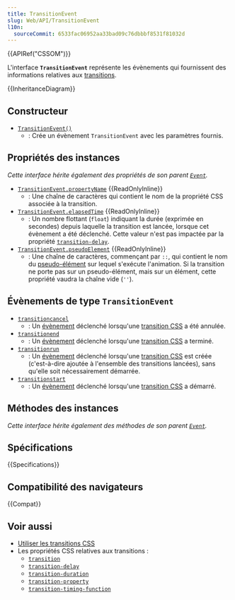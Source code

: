 ```yaml
---
title: TransitionEvent
slug: Web/API/TransitionEvent
l10n:
  sourceCommit: 6533fac06952aa33bad09c76dbbbf8531f81032d
---
```


{{APIRef("CSSOM")}}

L'interface **`TransitionEvent`** représente les évènements qui fournissent des informations relatives aux [transitions](/fr/docs/Web/CSS/CSS_transitions/Using_CSS_transitions).

{{InheritanceDiagram}}

## Constructeur

- [`TransitionEvent()`](/fr/docs/Web/API/TransitionEvent/TransitionEvent)
  - : Crée un évènement `TransitionEvent` avec les paramètres fournis.

## Propriétés des instances

_Cette interface hérite également des propriétés de son parent [`Event`](/fr/docs/Web/API/Event)._

- [`TransitionEvent.propertyName`](/fr/docs/Web/API/TransitionEvent/propertyName) {{ReadOnlyInline}}
  - : Une chaîne de caractères qui contient le nom de la propriété CSS associée à la transition.
- [`TransitionEvent.elapsedTime`](/fr/docs/Web/API/TransitionEvent/elapsedTime) {{ReadOnlyInline}}
  - : Un nombre flottant (`float`) indiquant la durée (exprimée en secondes) depuis laquelle la transition est lancée, lorsque cet évènement a été déclenché. Cette valeur n'est pas impactée par la propriété [`transition-delay`](/fr/docs/Web/CSS/transition-delay).
- [`TransitionEvent.pseudoElement`](/fr/docs/Web/API/TransitionEvent/pseudoElement) {{ReadOnlyInline}}
  - : Une chaîne de caractères, commençant par `::`, qui contient le nom du [pseudo-élément](/fr/docs/Web/CSS/Pseudo-elements) sur lequel s'exécute l'animation. Si la transition ne porte pas sur un pseudo-élément, mais sur un élément, cette propriété vaudra la chaîne vide (`''`).

## Évènements de type `TransitionEvent`

- [`transitioncancel`](/fr/docs/Web/API/HTMLElement/transitioncancel_event)
  - : Un [évènement](/fr/docs/Web/API/Event) déclenché lorsqu'une [transition CSS](/fr/docs/Web/CSS/CSS_transitions) a été annulée.
- [`transitionend`](/fr/docs/Web/API/HTMLElement/transitionend_event)
  - : Un [évènement](/fr/docs/Web/API/Event) déclenché lorsqu'une [transition CSS](/fr/docs/Web/CSS/CSS_transitions) a terminé.
- [`transitionrun`](/fr/docs/Web/API/HTMLElement/transitionrun_event)
  - : Un [évènement](/fr/docs/Web/API/Event) déclenché lorsqu'une [transition CSS](/fr/docs/Web/CSS/CSS_transitions) est créée (c'est-à-dire ajoutée à l'ensemble des transitions lancées), sans qu'elle soit nécessairement démarrée.
- [`transitionstart`](/fr/docs/Web/API/HTMLElement/transitionstart_event)
  - : Un [évènement](/fr/docs/Web/API/Event) déclenché lorsqu'une [transition CSS](/fr/docs/Web/CSS/CSS_transitions) a démarré.

## Méthodes des instances

_Cette interface hérite également des méthodes de son parent [`Event`](/fr/docs/Web/API/Event)._

## Spécifications

{{Specifications}}

## Compatibilité des navigateurs

{{Compat}}

## Voir aussi

- [Utiliser les transitions CSS](/fr/docs/Web/CSS/CSS_transitions/Using_CSS_transitions)
- Les propriétés CSS relatives aux transitions&nbsp;:
  - [`transition`](/fr/docs/Web/CSS/transition)
  - [`transition-delay`](/fr/docs/Web/CSS/transition-delay)
  - [`transition-duration`](/fr/docs/Web/CSS/transition-duration)
  - [`transition-property`](/fr/docs/Web/CSS/transition-property)
  - [`transition-timing-function`](/fr/docs/Web/CSS/transition-timing-function)
